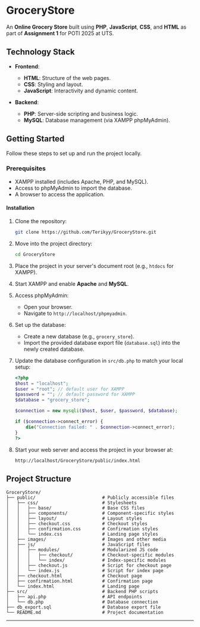 # GroceryStore

An **Online Grocery Store** built using **PHP**, **JavaScript**, **CSS**, and **HTML** as part of **Assignment 1** for POTI 2025 at UTS.

## Technology Stack

- **Frontend**:
    - **HTML**: Structure of the web pages.
    - **CSS**: Styling and layout.
    - **JavaScript**: Interactivity and dynamic content.

- **Backend**:
    - **PHP**: Server-side scripting and business logic.
    - **MySQL**: Database management (via XAMPP phpMyAdmin).

## Getting Started

Follow these steps to set up and run the project locally.

### Prerequisites

- XAMPP installed (includes Apache, PHP, and MySQL).
- Access to phpMyAdmin to import the database.
- A browser to access the application.

#### Installation

1. Clone the repository:
   ```bash
   git clone https://github.com/Terikyy/GroceryStore.git
   ```
2. Move into the project directory:
   ```bash
   cd GroceryStore
   ```
3. Place the project in your server's document root (e.g., `htdocs` for XAMPP).

4. Start XAMPP and enable **Apache** and **MySQL**.

5. Access phpMyAdmin:
    - Open your browser.
    - Navigate to `http://localhost/phpmyadmin`.

6. Set up the database:
    - Create a new database (e.g., `grocery_store`).
    - Import the provided database export file (`database.sql`) into the newly created database.

7. Update the database configuration in `src/db.php` to match your local setup:
   ```php
   <?php
   $host = "localhost";
   $user = "root"; // default user for XAMPP
   $password = ""; // default password for XAMPP
   $database = "grocery_store";

   $connection = new mysqli($host, $user, $password, $database);

   if ($connection->connect_error) {
       die("Connection failed: " . $connection->connect_error);
   }
   ?>
   ```

8. Start your web server and access the project in your browser at:
   ```
   http://localhost/GroceryStore/public/index.html
   ```

## Project Structure

```
GroceryStore/
├── public/                         # Publicly accessible files
│   ├── css/                        # Stylesheets
│   │   ├── base/                   # Base CSS files
│   │   ├── components/             # Component-specific styles
│   │   ├── layout/                 # Layout styles
│   │   ├── checkout.css            # Checkout styles
│   │   ├── confirmation.css        # Confirmation styles
│   │   └── index.css               # Landing page styles
│   ├── images/                     # Images and other media
│   ├── js/                         # JavaScript files
│   │   ├── modules/                # Modularized JS code
│   │   │   ├── checkout/           # Checkout-specific modules
│   │   │   └── index/              # Index-specific modules
│   │   ├── checkout.js             # Script for checkout page
│   │   └── index.js                # Script for index page
│   ├── checkout.html               # Checkout page
│   ├── confirmation.html           # Confirmation page
│   └── index.html                  # Landing page
├── src/                            # Backend PHP scripts
│   ├── api.php                     # API endpoints
│   └── db.php                      # Database connection
├── db_export.sql                   # Database export file
└── README.md                       # Project documentation
```

---
